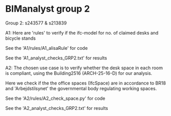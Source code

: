 # BIManalyst group 2
Group 2: s243577 & s213839

A1: Here are 'rules' to verify if the ifc-model for no. of claimed desks and bicycle stands

See the 'A1/rules/A1_alisaRule' for code 

See the 'A1_analyst_checks_GRP2.txt' for results  

A2: The chosen use case is to verify whether the desk space in each room is compliant, using the Building2516 (ARCH-25-16-D) for our analysis.

Here we check if the the office spaces (IfcSpace) are in accordance to BR18 and 'Arbejdstilsynet' the governmental body regulating working spaces.

See the 'A2/rules/A2_check_space.py' for code 

See the 'A2_analyst_checks_GRP2.txt' for results 